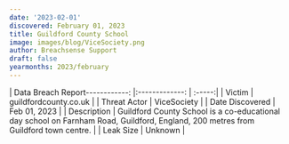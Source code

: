 ```yaml
---
date: '2023-02-01'
discovered: February 01, 2023
title: Guildford County School
image: images/blog/ViceSociety.png
author: Breachsense Support
draft: false
yearmonths: 2023/february
---
```


| Data Breach Report------------:     |:-------------:    | :-----:|
| Victim      | guildfordcounty.co.uk      | 
| Threat Actor      | ViceSociety      | 
| Date Discovered      | Feb 01, 2023      | 
| Description      | Guildford County School is a co-educational day school on Farnham Road, Guildford, England, 200 metres from Guildford town centre.      | 
| Leak Size      | Unknown      | 

